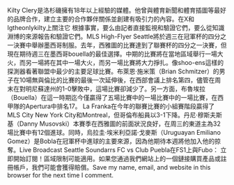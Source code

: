 Kilty Clery是洛杉磯擁有18年以上經驗的媒體。他曾與體育新聞和體育插圖等最好的品牌合作，建立主要的合作夥伴關係並創建有吸引力的內容。在X和Igtheonlykilty上關注它    根據事實，要么由記者直接監視和驗證它們，要么從知識淵博的來源報告和驗證它們。MLS High-Flyer Seattle將於週三在冠軍杯的四分之一決賽中舉辦墨西哥制服。去年，西雅圖的比賽達到了聯賽杯的四分之一決賽，但現在期待週三在墨西哥bouella的最佳選擇。中期的比賽將在當地區域舉行一場大火，而另一場將在其中一場大火，而另一場比賽將大力掙扎。像shoo-ens這樣的探測器看著聯盟中最少的主要足球比賽。布萊恩·施米策（Brian Schmitzer）的男子在10場無與倫比的比賽的最後一次延伸後，在西部會議上排名第四，儘管在周末在對明尼蘇達州的1-0擊敗中，這場比賽卻減少了。另一方面，布魯埃拉（Bouella）在這一時期迄今僅贏得了五場比賽中的一場比賽中的一場比賽，在西甲隊的Apertura中排名17。 La Franka在今年的聯賽比賽的小組賽階段贏得了MLS City New York City和Montreal，但哥倫布船員以3-1下降。丹尼·穆斯夫斯基（Danny Musovski）本賽季在西雅圖的前面狀況良好，在周三的東道主為32場比賽中有12個進球。同時，烏拉圭·埃米利亞諾·戈麥斯（Uruguayan Emiliano Gomez）是Bobla在冠軍杯中進球的主要來源，因為他期待本週將他加入他的掠奪。Live Broadcast Seattle Soundarrs FC vs Club Puebla在FS1上與Fubo： 立即開始訂閱！區域限制可能適用。如果您通過我們網站上的一個鏈接購買產品或註冊帳戶，我們可能會獲得賠償。Save my name, email, and website in this browser for the next time I comment.